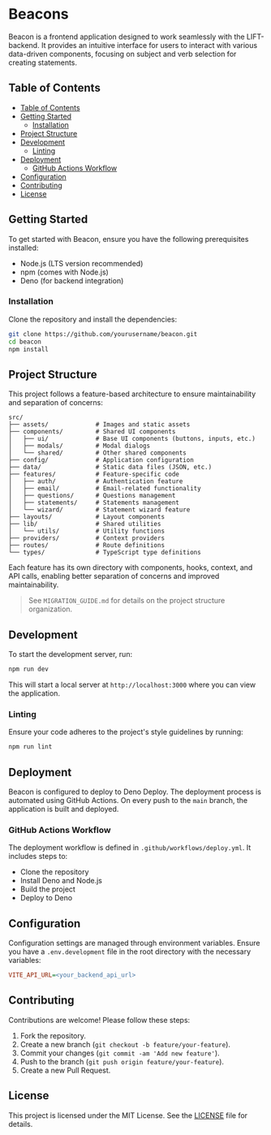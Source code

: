 # Beacons

Beacon is a frontend application designed to work seamlessly with the LIFT-backend. It provides an intuitive interface for users to interact with various data-driven components, focusing on subject and verb selection for creating statements.

## Table of Contents

- [Table of Contents](#table-of-contents)
- [Getting Started](#getting-started)
  - [Installation](#installation)
- [Project Structure](#project-structure)
- [Development](#development)
  - [Linting](#linting)
- [Deployment](#deployment)
  - [GitHub Actions Workflow](#github-actions-workflow)
- [Configuration](#configuration)
- [Contributing](#contributing)
- [License](#license)

## Getting Started

To get started with Beacon, ensure you have the following prerequisites installed:

- Node.js (LTS version recommended)
- npm (comes with Node.js)
- Deno (for backend integration)

### Installation

Clone the repository and install the dependencies:

```bash
git clone https://github.com/yourusername/beacon.git
cd beacon
npm install
```

## Project Structure

This project follows a feature-based architecture to ensure maintainability and separation of concerns:

```
src/
├── assets/             # Images and static assets
├── components/         # Shared UI components
│   ├── ui/             # Base UI components (buttons, inputs, etc.)
│   ├── modals/         # Modal dialogs
│   └── shared/         # Other shared components
├── config/             # Application configuration
├── data/               # Static data files (JSON, etc.)
├── features/           # Feature-specific code
│   ├── auth/           # Authentication feature
│   ├── email/          # Email-related functionality
│   ├── questions/      # Questions management
│   ├── statements/     # Statements management
│   └── wizard/         # Statement wizard feature
├── layouts/            # Layout components
├── lib/                # Shared utilities
│   └── utils/          # Utility functions
├── providers/          # Context providers
├── routes/             # Route definitions
└── types/              # TypeScript type definitions
```

Each feature has its own directory with components, hooks, context, and API calls, enabling better separation of concerns and improved maintainability.

> See `MIGRATION_GUIDE.md` for details on the project structure organization.

## Development

To start the development server, run:

```bash
npm run dev
```

This will start a local server at `http://localhost:3000` where you can view the application.

### Linting

Ensure your code adheres to the project's style guidelines by running:

```bash
npm run lint
```

## Deployment

Beacon is configured to deploy to Deno Deploy. The deployment process is automated using GitHub Actions. On every push to the `main` branch, the application is built and deployed.

### GitHub Actions Workflow

The deployment workflow is defined in `.github/workflows/deploy.yml`. It includes steps to:

- Clone the repository
- Install Deno and Node.js
- Build the project
- Deploy to Deno

## Configuration

Configuration settings are managed through environment variables. Ensure you have a `.env.development` file in the root directory with the necessary variables:

```ini
VITE_API_URL=<your_backend_api_url>
```

## Contributing

Contributions are welcome! Please follow these steps:

1. Fork the repository.
2. Create a new branch (`git checkout -b feature/your-feature`).
3. Commit your changes (`git commit -am 'Add new feature'`).
4. Push to the branch (`git push origin feature/your-feature`).
5. Create a new Pull Request.

## License

This project is licensed under the MIT License. See the [LICENSE](LICENSE) file for details.
